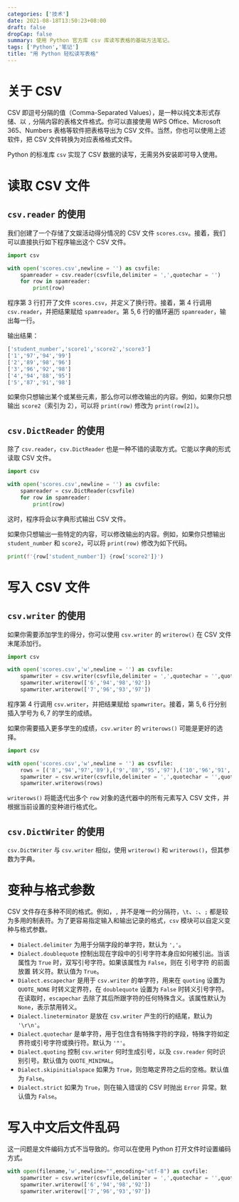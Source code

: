 ```yaml
---
categories: ['技术']
date: 2021-08-18T13:50:23+08:00
draft: false
dropCap: false
summary: 使用 Python 官方库 csv 库读写表格的基础方法笔记。
tags: ['Python','笔记']
title: "用 Python 轻松读写表格"
---
```


# 关于 CSV

CSV 即逗号分隔的值（Comma-Separated Values），是一种以纯文本形式存储、以 `,` 分隔内容的表格文件格式。你可以直接使用 WPS Office、Microsoft 365、Numbers 表格等软件把表格导出为 CSV 文件。当然，你也可以使用上述软件，把 CSV 文件转换为对应表格格式文件。

Python 的标准库 `csv` 实现了 CSV 数据的读写，无需另外安装即可导入使用。

# 读取 CSV 文件

## `csv.reader` 的使用

我们创建了一个存储了文娱活动得分情况的 CSV 文件 `scores.csv`。接着，我们可以直接执行如下程序输出这个 CSV 文件。

```python
import csv

with open('scores.csv',newline = '') as csvfile:
    spamreader = csv.reader(csvfile,delimiter = ',',quotechar = '')
    for row in spamreader:
        print(row)
```

程序第 $3$ 行打开了文件 `scores.csv`，并定义了换行符。接着，第 $4$ 行调用 `csv.reader`，并把结果赋给 `spamreader`。第 $5,6$ 行的循环遍历 `spamreader`，输出每一行。

输出结果：

```python
['student_number','score1','score2','score3']
['1','97','94','99']
['2','89','98','96']
['3','96','92','98']
['4','94','88','95']
['5','87','91','98']
```

如果你只想输出某个或某些元素，那么你可以修改输出的内容。例如，如果你只想输出 `score2`（索引为 $2$），可以将 `print(row)` 修改为 `print(row[2])`。

## `csv.DictReader` 的使用

除了 `csv.reader`，`csv.DictReader` 也是一种不错的读取方式。它能以字典的形式读取 CSV 文件。

```python
import csv

with open('scores.csv',newline = '') as csvfile:
    spamreader = csv.DictReader(csvfile)
    for row in spamreader:
        print(row)
```

这时，程序将会以字典形式输出 CSV 文件。

如果你只想输出一些特定的内容，可以修改输出的内容。例如，如果你只想输出 `student_number` 和 `score2`，可以将 `print(row)` 修改为如下代码。

```python
print(f'{row['student_number']} {row['score2']}')
```

# 写入 CSV 文件

## `csv.writer` 的使用

如果你需要添加学生的得分，你可以使用 `csv.writer` 的 `writerow()` 在 CSV 文件末尾添加行。

```python
import csv

with open('scores.csv','w',newline = '') as csvfile:
    spamwriter = csv.writer(csvfile,delimiter = ',',quotechar = '',quoting = csv.QUOTE_MINIMAL)
    spamwriter.writerow(['6','94','98','92'])
    spamwriter.writerow(['7','96','93','97'])
```

程序第 $4$ 行调用 `csv.writer`，并把结果赋给 `spamwriter`。接着，第 $5,6$ 行分别插入学号为 $6,7$ 的学生的成绩。

如果你需要插入更多学生的成绩，`csv.writer` 的 `writerows()` 可能是更好的选择。

```python
import csv

with open('scores.csv','w',newline = '') as csvfile:
    rows = [('8','94','97','89'),('9','88','95','97'),('10','96','91','90')]
    spamwriter = csv.writer(csvfile,delimiter = ',',quotechar = '',quoting = csv.QUOTE_MINIMAL)
    spamwriter.writerows(rows)
```

`writerows()` 将能迭代出多个 `row` 对象的迭代器中的所有元素写入 CSV 文件，并根据当前设置的变种进行格式化。

## `csv.DictWriter` 的使用

`csv.DictWriter` 与 `csv.writer` 相似，使用 `writerow()` 和 `writerows()`，但其参数为字典。

# 变种与格式参数

CSV 文件存在多种不同的格式。例如，`,` 并不是唯一的分隔符，`\t`、`:`、`;` 都是较为多用的制表符。为了更容易指定输入和输出记录的格式，`csv` 模块可以自定义变种与格式参数。
- `Dialect.delimiter` 为用于分隔字段的单字符，默认为 `','`。
- `Dialect.doublequote` 控制出现在字段中的引号字符本身应如何被引出。当该属性为 `True` 时，双写引号字符。如果该属性为 `False`，则在 引号字符 的前面放置 转义符。默认值为 `True`。
- `Dialect.escapechar` 是用于 `csv.writer` 的单字符，用来在 `quoting` 设置为 `QUOTE_NONE` 时转义定界符，在 `doublequote` 设置为 `False` 时转义引号字符。在读取时，`escapechar` 去除了其后所跟字符的任何特殊含义。该属性默认为 `None`，表示禁用转义。
- `Dialect.lineterminator` 是放在 `csv.writer` 产生的行的结尾，默认为 `'\r\n'`。
- `Dialect.quotechar` 是单字符，用于包住含有特殊字符的字段，特殊字符如定界符或引号字符或换行符。默认为 `'"'`。
- `Dialect.quoting` 控制 `csv.writer` 何时生成引号，以及 `csv.reader` 何时识别引号。默认值为 `QUOTE_MINIMAL`。
- `Dialect.skipinitialspace` 如果为 `True`，则忽略定界符之后的空格。默认值为 `False`。
- `Dialect.strict` 如果为 `True`，则在输入错误的 CSV 时抛出 `Error` 异常。默认值为 `False`。

# 写入中文后文件乱码

这一问题是文件编码方式不当导致的。你可以在使用 Python 打开文件时设置编码方式。

```python
with open(filename,'w',newline="",encoding="utf-8") as csvfile:
    spamwriter = csv.writer(csvfile,delimiter = ',',quotechar = '',quoting = csv.QUOTE_MINIMAL)
    spamwriter.writerow(['6','94','98','92'])
    spamwriter.writerow(['7','96','93','97'])
```
